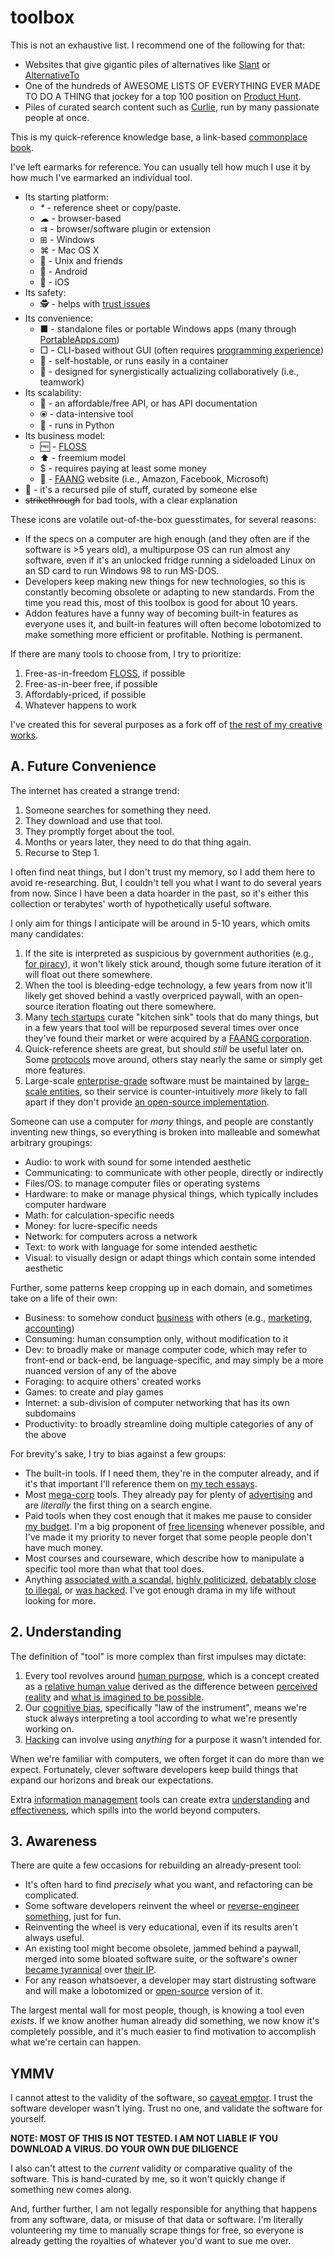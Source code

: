 # toolbox

This is not an exhaustive list. I recommend one of the following for that:

- Websites that give gigantic piles of alternatives like [Slant](https://www.slant.co/) or [AlternativeTo](https://alternativeto.net/)
- One of the hundreds of AWESOME LISTS OF EVERYTHING EVER MADE TO DO A THING that jockey for a top 100 position on [Product Hunt](https://www.producthunt.com/).
- Piles of curated search content such as [Curlie](https://curlie.org/), run by many passionate people at once.

This is my quick-reference knowledge base, a link-based [commonplace book](https://en.wikipedia.org/wiki/Commonplace_book).

I've left earmarks for reference. You can usually tell how much I use it by how much I've earmarked an individual tool.

- Its starting platform:  
    - _*_ - reference sheet or copy/paste.
    - ☁ - browser-based
    - ⇉ - browser/software plugin or extension
    - ⊞ - Windows
    - ⌘ - Mac OS X
    - 🐧 - Unix and friends
    - 🤖 - Android
    - 🍎 - iOS
- Its safety:  
    - 🕵️ - helps with [trust issues](https://gainedin.site/trust/)
- Its convenience:  
    - ■ - standalone files or portable Windows apps (many through [PortableApps.com](https://portableapps.com/))
    - □ - CLI-based without GUI (often requires [programming experience](https://trendless.tech/prog-basics))
    - 💾 - self-hostable, or runs easily in a container
    - 🤝 - designed for synergistically actualizing collaboratively (i.e., teamwork)
- Its scalability:  
    - 🔌 - an affordable/free API, or has API documentation
    - ⦿ - data-intensive tool
    - 🐍 - runs in Python
- Its business model:  
    - 🆓 - [FLOSS](https://trendless.tech/floss/)
    - ⬆️ - freemium model
    - $ - requires paying at least some money
    - 🧛 - [FAANG](https://trendless.tech/faang) website (i.e., Amazon, Facebook, Microsoft)
- 💩 - it's a recursed pile of stuff, curated by someone else
- ~~strikethrough~~ for bad tools, with a clear explanation

These icons are volatile out-of-the-box guesstimates, for several reasons:  
- If the specs on a computer are high enough (and they often are if the software is >5 years old), a multipurpose OS can run almost any software, even if it's an unlocked fridge running a sideloaded Linux on an SD card to run Windows 98 to run MS-DOS.
- Developers keep making new things for new technologies, so this is constantly becoming obsolete or adapting to new standards. From the time you read this, most of this toolbox is good for about 10 years.
- Addon features have a funny way of becoming built-in features as everyone uses it, and built-in features will often become lobotomized to make something more efficient or profitable. Nothing is permanent.

If there are many tools to choose from, I try to prioritize:  
1. Free-as-in-freedom [FLOSS](https://trendless.tech/floss), if possible
2. Free-as-in-beer free, if possible
3. Affordably-priced, if possible
4. Whatever happens to work

I've created this for several purposes as a fork off of [the rest of my creative works](https://stucky.tech/creations).

## A. Future Convenience

The internet has created a strange trend:  
1. Someone searches for something they need.
2. They download and use that tool.
3. They promptly forget about the tool.
4. Months or years later, they need to do that thing again.
5. Recurse to Step 1.

I often find neat things, but I don't trust my memory, so I add them here to avoid re-researching. But, I couldn't tell you what I want to do several years from now. Since I have been a data hoarder in the past, so it's either this collection or terabytes' worth of hypothetically useful software.

I only aim for things I anticipate will be around in 5-10 years, which omits many candidates:  
1. If the site is interpreted as suspicious by government authorities (e.g., [for piracy](https://trendless.tech/torrent/)), it won't likely stick around, though some future iteration of it will float out there somewhere.
2. When the tool is bleeding-edge technology, a few years from now it'll likely get shoved behind a vastly overpriced paywall, with an open-source iteration floating out there somewhere.
3. Many [tech startups](https://trendless.tech/entrepreneur/) curate "kitchen sink" tools that do many things, but in a few years that tool will be repurposed several times over once they've found their market or were acquired by a [FAANG corporation](https://trendless.tech/faang/).
4. Quick-reference sheets are great, but should _still_ be useful later on. Some [protocols](https://trendless.tech/protocols/) move around, others stay nearly the same or simply get more features.
5. Large-scale [enterprise-grade](https://trendless.tech/enterprise/) software must be maintained by [large-scale entities](https://gainedin.site/groups-large/), so their service is counter-intuitively _more_ likely to fall apart if they don't provide [an open-source implementation](https://trendless.tech/floss/).

Someone can use a computer for _many_ things, and people are constantly inventing new things, so everything is broken into malleable and somewhat arbitrary groupings:  
- Audio: to work with sound for some intended aesthetic
- Communicating: to communicate with other people, directly or indirectly
- Files/OS: to manage computer files or operating systems
- Hardware: to make or manage physical things, which typically includes computer hardware
- Math: for calculation-specific needs
- Money: for lucre-specific needs
- Network: for computers across a network
- Text: to work with language for some intended aesthetic
- Visual: to visually design or adapt things which contain some intended aesthetic

Further, some patterns keep cropping up in each domain, and sometimes take on a life of their own:  
- Business: to somehow conduct [business](https://notageni.us/business/) with others (e.g., [marketing](https://notageni.us/marketing/), [accounting](https://notageni.us/accounting/))
- Consuming: human consumption only, without modification to it
- Dev: to broadly make or manage computer code, which may refer to front-end or back-end, be language-specific, and may simply be a more nuanced version of any of the above
- Foraging: to acquire others' created works
- Games: to create and play games
- Internet: a sub-division of computer networking that has its own subdomains
- Productivity: to broadly streamline doing multiple categories of any of the above

For brevity's sake, I try to bias against a few groups:  
- The built-in tools. If I need them, they're in the computer already, and if it's that important I'll reference them on [my tech essays](https://trendless.tech).
- Most [mega-corp](https://gainedin.site/groups-large) tools. They already pay for plenty of [advertising](https://notageni.us/marketing/) and are _literally_ the first thing on a search engine.
- Paid tools when they cost enough that it makes me pause to consider [my budget](https://adequate.life/money-3/). I'm a big proponent of [free licensing](https://trendless.tech/floss/) whenever possible, and I've made it my priority to never forget that some people people don't have much money.
- Most courses and courseware, which describe how to manipulate a specific tool more than what that tool does.
- Anything [associated with a scandal](https://trendless.tech/faang), [highly politicized](https://gainedin.site/conservative-liberal), [debatably close to illegal](https://notageni.us/legally-safe), or [was hacked](https://trendless.tech/hacking). I've got enough drama in my life without looking for more.

## 2. Understanding

The definition of "tool" is more complex than first impulses may dictate:  
1. Every tool revolves around [human purpose](https://gainedin.site/purpose/), which is a concept created as a [relative human value](https://gainedin.site/values/) derived as the difference between [perceived reality](https://gainedin.site/reality/) and [what is imagined to be possible](https://gainedin.site/imagination/).
2. Our [cognitive bias](https://gainedin.site/bias), specifically "law of the instrument", means we're stuck always interpreting a tool according to what we're presently working on.
3. [Hacking](https://trendless.tech/hacking) can involve using _anything_ for a purpose it wasn't intended for.

When we're familiar with computers, we often forget it can do more than we expect. Fortunately, clever software developers keep build things that expand our horizons and break our expectations.

Extra [information management](https://notageni.us/information/) tools can create extra [understanding](https://gainedin.site/understanding/) and [effectiveness](https://gainedin.site/results/), which spills into the world beyond computers.

## 3. Awareness

There are quite a few occasions for rebuilding an already-present tool:  
- It's often hard to find _precisely_ what you want, and refactoring can be complicated.
- Some software developers reinvent the wheel or [reverse-engineer something](https://trendless.tech/hacking), just for fun.
- Reinventing the wheel is very educational, even if its results aren't always useful.
- An existing tool might become obsolete, jammed behind a paywall, merged into some bloated software suite, or the software's owner [became tyrannical](https://gainedin.site/bad-systems/) over [their IP](https://notageni.us/ip).
- For any reason whatsoever, a developer may start distrusting software and will make a lobotomized or [open-source](https://trendless.tech/floss/) version of it.

The largest mental wall for most people, though, is knowing a tool even _exists_. If we know another human already did something, we now know it's completely possible, and it's much easier to find motivation to accomplish what we're certain can happen.

## YMMV

I cannot attest to the validity of the software, so [caveat emptor](https://notageni.us/legal-doctrines). I trust the software developer wasn't lying. Trust no one, and validate the software for yourself.

**NOTE: MOST OF THIS IS NOT TESTED. I AM NOT LIABLE IF YOU DOWNLOAD A VIRUS. DO YOUR OWN DUE DILIGENCE**

I also can't attest to the _current_ validity or comparative quality of the software. This is hand-curated by me, so it won't quickly change if something new comes along.

And, further further, I am not legally responsible for anything that happens from any software, data, or misuse of that data or software. I'm literally volunteering my time to manually scrape things for free, so everyone is already getting the royalties of whatever you'd want to sue me over.
